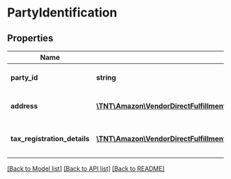 # PartyIdentification

## Properties
Name | Type | Description | Notes
------------ | ------------- | ------------- | -------------
**party_id** | **string** | Assigned Identification for the party. | 
**address** | [**\TNT\Amazon\VendorDirectFulfillmentShipping\V1\Model\Address**](Address.md) | Identification of the party by address. | [optional] 
**tax_registration_details** | [**\TNT\Amazon\VendorDirectFulfillmentShipping\V1\Model\TaxRegistrationDetails[]**](TaxRegistrationDetails.md) | Tax registration details of the entity. | [optional] 

[[Back to Model list]](../README.md#documentation-for-models) [[Back to API list]](../README.md#documentation-for-api-endpoints) [[Back to README]](../README.md)


